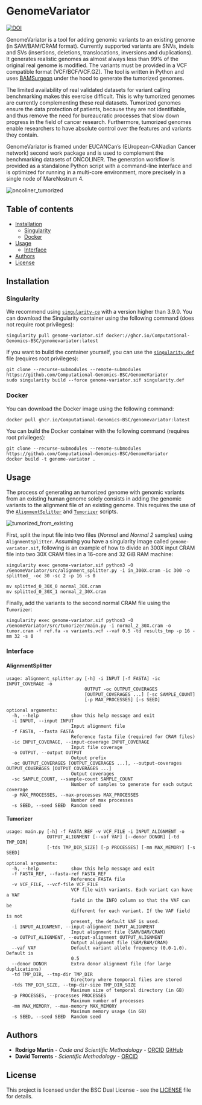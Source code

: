# GenomeVariator<!-- omit in toc -->

[![DOI](https://zenodo.org/badge/724653890.svg)](https://zenodo.org/doi/10.5281/zenodo.12755117)

GenomeVariator is a tool for adding genomic variants to an existing genome (in SAM/BAM/CRAM format). Currently supported variants are SNVs, indels and SVs (insertions, deletions, translocations, inversions and duplications). It generates realistic genomes as almost always less than 99% of the original real genome is modified. The variants must be provided in a VCF compatible format (VCF/BCF/VCF.GZ). The tool is written in Python and uses [BAMSurgeon](https://github.com/adamewing/bamsurgeon) under the hood to generate the tumorized genomes.

The limited availability of real validated datasets for variant calling benchmarking makes this exercise difficult. This is why tumorized genomes are currently complementing these real datasets. Tumorized genomes ensure the data protection of patients, because they are not identifiable, and thus remove the need for bureaucratic processes that slow down progress in the field of cancer research. Furthermore, tumorized genomes enable researchers to have absolute control over the features and variants they contain.

GenomeVariator is framed under EUCANCan’s (EUropean-CANadian Cancer network) second work package and is used to complement the benchmarking datasets of ONCOLINER. The generation workflow is provided as a standalone Python script with a command-line interface and is optimized for running in a multi-core environment, more precisely in a single node of MareNostrum 4.

![oncoliner_tumorized](docs/images/oncoliner_tumorized.png)

## Table of contents<!-- omit in toc -->
- [Installation](#installation)
  - [Singularity](#singularity)
  - [Docker](#docker)
- [Usage](#usage)
  - [Interface](#interface)
- [Authors](#authors)
- [License](#license)


## Installation
### Singularity
We recommend using [`singularity-ce`](https://github.com/sylabs/singularity) with a version higher than 3.9.0. You can download the Singularity container using the following command (does not require root privileges):

```
singularity pull genome-variator.sif docker://ghcr.io/Computational-Genomics-BSC/genomevariator:latest
```

If you want to build the container yourself, you can use the [`singularity.def`](singularity.def) file (requires root privileges):
```
git clone --recurse-submodules --remote-submodules https://github.com/Computational-Genomics-BSC/GenomeVariator
sudo singularity build --force genome-variator.sif singularity.def
```

### Docker
You can download the Docker image using the following command:
```
docker pull ghcr.io/Computational-Genomics-BSC/genomevariator:latest
```

You can build the Docker container with the following command (requires root privileges):

```
git clone --recurse-submodules --remote-submodules https://github.com/Computational-Genomics-BSC/GenomeVariator
docker build -t genome-variator .
```


## Usage

The process of generating an tumorized genome with genomic variants from an existing human genome solely consists in adding the genomic variants to the alignment file of an existing genome. This requires the use of the [`AlignmentSplitter`](#alignmentsplitter) and [`Tumorizer`](#tumorizer) scripts.

![tumorized_from_existing](docs/images/tumorized_from_existing.png)

First, split the input file into two files (_Normal_ and _Normal 2_ samples) using `AlignmentSplitter`. Assuming you have a singularity image called `genome-variator.sif`, following is an example of how to divide an 300X input CRAM file into two 30X CRAM files in a 16-core and 32 GiB RAM machine:
```
singularity exec genome-variator.sif python3 -O /GenomeVariator/src/alignment_splitter.py -i in_300X.cram -ic 300 -o splitted_ -oc 30 -sc 2 -p 16 -s 0

mv splitted_0_30X_0 normal_30X.cram
mv splitted_0_30X_1 normal_2_30X.cram
```

Finally, add the variants to the second normal CRAM file using the `Tumorizer`:
```
singularity exec genome-variator.sif python3 -O /GenomeVariator/src/tumorizer/main.py -i normal_2_30X.cram -o tumor.cram -f ref.fa -v variants.vcf --vaf 0.5 -td results_tmp -p 16 -mm 32 -s 0
```
### Interface

#### AlignmentSplitter<!-- omit in toc -->
```
usage: alignment_splitter.py [-h] -i INPUT [-f FASTA] -ic INPUT_COVERAGE -o
                             OUTPUT -oc OUTPUT_COVERAGES
                             [OUTPUT_COVERAGES ...] [-sc SAMPLE_COUNT]
                             [-p MAX_PROCESSES] [-s SEED]

optional arguments:
  -h, --help            show this help message and exit
  -i INPUT, --input INPUT
                        Input alignment file
  -f FASTA, --fasta FASTA
                        Reference fasta file (required for CRAM files)
  -ic INPUT_COVERAGE, --input-coverage INPUT_COVERAGE
                        Input file coverage
  -o OUTPUT, --output OUTPUT
                        Output prefix
  -oc OUTPUT_COVERAGES [OUTPUT_COVERAGES ...], --output-coverages OUTPUT_COVERAGES [OUTPUT_COVERAGES ...]
                        Output coverages
  -sc SAMPLE_COUNT, --sample-count SAMPLE_COUNT
                        Number of samples to generate for each output coverage
  -p MAX_PROCESSES, --max-processes MAX_PROCESSES
                        Number of max processes
  -s SEED, --seed SEED  Random seed
```

#### Tumorizer<!-- omit in toc -->
```
usage: main.py [-h] -f FASTA_REF -v VCF_FILE -i INPUT_ALIGNMENT -o
               OUTPUT_ALIGNMENT [--vaf VAF] [--donor DONOR] [-td TMP_DIR]
               [-tds TMP_DIR_SIZE] [-p PROCESSES] [-mm MAX_MEMORY] [-s SEED]

optional arguments:
  -h, --help            show this help message and exit
  -f FASTA_REF, --fasta-ref FASTA_REF
                        Reference FASTA file
  -v VCF_FILE, --vcf-file VCF_FILE
                        VCF file with variants. Each variant can have a VAF
                        field in the INFO column so that the VAF can be
                        different for each variant. If the VAF field is not
                        present, the default VAF is used.
  -i INPUT_ALIGNMENT, --input-alignment INPUT_ALIGNMENT
                        Input alignment file (SAM/BAM/CRAM)
  -o OUTPUT_ALIGNMENT, --output-alignment OUTPUT_ALIGNMENT
                        Output alignment file (SAM/BAM/CRAM)
  --vaf VAF             Default variant allele frequency (0.0-1.0). Default is
                        0.5
  --donor DONOR         Extra donor alignment file (for large duplications)
  -td TMP_DIR, --tmp-dir TMP_DIR
                        Directory where temporal files are stored
  -tds TMP_DIR_SIZE, --tmp-dir-size TMP_DIR_SIZE
                        Maximum size of temporal directory (in GB)
  -p PROCESSES, --processes PROCESSES
                        Maximum number of processes
  -mm MAX_MEMORY, --max-memory MAX_MEMORY
                        Maximum memory usage (in GB)
  -s SEED, --seed SEED  Random seed
```

## Authors

* **Rodrigo Martín** - *Code and Scientific Methodology* - [ORCID](https://orcid.org/0000-0002-2128-1329) [GitHub](https://github.com/Rapsssito)
* **David Torrents** - *Scientific Methodology* - [ORCID](https://orcid.org/0000-0002-6086-9037)

## License

This project is licensed under the BSC Dual License - see the [LICENSE](LICENSE.md) file for details.
